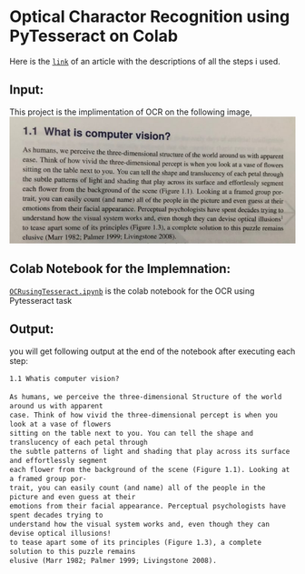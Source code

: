 # Optical Charactor Recognition using PyTesseract on Colab

Here is the [`link`](https://medium.com/@bhadreshpsavani/how-to-use-tesseract-library-for-ocr-in-google-colab-notebook-5da5470e4fe0) of an article with the descriptions of all the steps i used.

## Input:
This project is the implimentation of OCR on the following image,
![image](Images/2.jpg)

## Colab Notebook for the Implemnation:
[`OCRusingTesseract.ipynb`](OCRusingTesseract.ipynb) is the colab notebook for the OCR using Pytesseract task

## Output:
you will get following output at the end of the notebook after executing each step:
```
1.1 Whatis computer vision?

As humans, we perceive the three-dimensional Structure of the world around us with apparent
case. Think of how vivid the three-dimensional percept is when you look at a vase of flowers
sitting on the table next to you. You can tell the shape and translucency of each petal through
the subtle patterns of light and shading that play across its surface and effortlessly segment
each flower from the background of the scene (Figure 1.1). Looking at a framed group por-
trait, you can easily count (and name) all of the people in the picture and even guess at their
emotions from their facial appearance. Perceptual psychologists have spent decades trying to
understand how the visual system works and, even though they can devise optical illusions!
to tease apart some of its principles (Figure 1.3), a complete solution to this puzzle remains
elusive (Marr 1982; Palmer 1999; Livingstone 2008).
```
